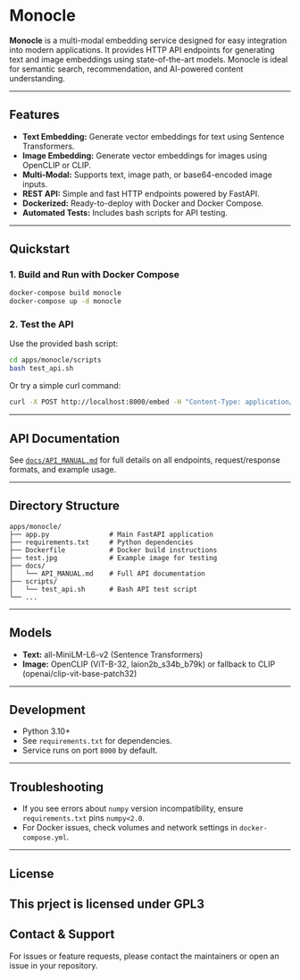 # Monocle

**Monocle** is a multi-modal embedding service designed for easy integration into modern applications. It provides HTTP API endpoints for generating text and image embeddings using state-of-the-art models. Monocle is ideal for semantic search, recommendation, and AI-powered content understanding.

---

## Features
- **Text Embedding:** Generate vector embeddings for text using Sentence Transformers.
- **Image Embedding:** Generate vector embeddings for images using OpenCLIP or CLIP.
- **Multi-Modal:** Supports text, image path, or base64-encoded image inputs.
- **REST API:** Simple and fast HTTP endpoints powered by FastAPI.
- **Dockerized:** Ready-to-deploy with Docker and Docker Compose.
- **Automated Tests:** Includes bash scripts for API testing.

---

## Quickstart

### 1. Build and Run with Docker Compose
```sh
docker-compose build monocle
docker-compose up -d monocle
```

### 2. Test the API
Use the provided bash script:
```sh
cd apps/monocle/scripts
bash test_api.sh
```

Or try a simple curl command:
```sh
curl -X POST http://localhost:8000/embed -H "Content-Type: application/json" -d '{"texts": ["hello world"]}'
```

---

## API Documentation
See [`docs/API_MANUAL.md`](./docs/API_MANUAL.md) for full details on all endpoints, request/response formats, and example usage.

---

## Directory Structure
```
apps/monocle/
├── app.py               # Main FastAPI application
├── requirements.txt     # Python dependencies
├── Dockerfile           # Docker build instructions
├── test.jpg             # Example image for testing
├── docs/
│   └── API_MANUAL.md    # Full API documentation
├── scripts/
│   └── test_api.sh      # Bash API test script
└── ...
```

---

## Models
- **Text:** all-MiniLM-L6-v2 (Sentence Transformers)
- **Image:** OpenCLIP (ViT-B-32, laion2b_s34b_b79k) or fallback to CLIP (openai/clip-vit-base-patch32)

---

## Development
- Python 3.10+
- See `requirements.txt` for dependencies.
- Service runs on port `8000` by default.

---

## Troubleshooting
- If you see errors about `numpy` version incompatibility, ensure `requirements.txt` pins `numpy<2.0`.
- For Docker issues, check volumes and network settings in `docker-compose.yml`.

---

## License
This prject is licensed under GPL3
---

## Contact & Support
For issues or feature requests, please contact the maintainers or open an issue in your repository.
